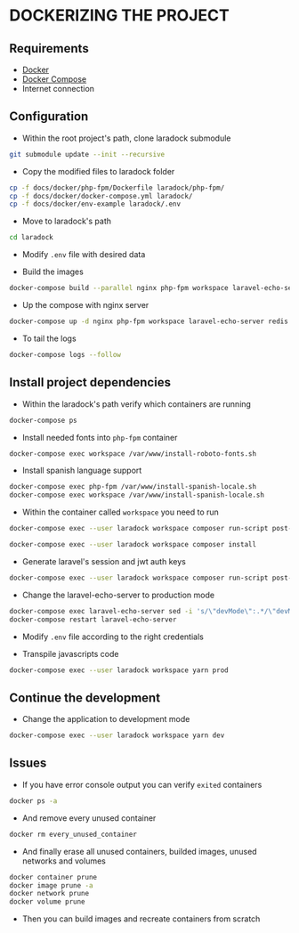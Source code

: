 # DOCKERIZING THE PROJECT

## Requirements

* [Docker](https://docs.docker.com/install/)
* [Docker Compose](https://docs.docker.com/compose/install/)
* Internet connection

## Configuration

* Within the root project's path, clone laradock submodule

```sh
git submodule update --init --recursive
```

* Copy the modified files to laradock folder

```sh
cp -f docs/docker/php-fpm/Dockerfile laradock/php-fpm/
cp -f docs/docker/docker-compose.yml laradock/
cp -f docs/docker/env-example laradock/.env
```

* Move to laradock's path

```sh
cd laradock
```

* Modify `.env` file with desired data

* Build the images

```sh
docker-compose build --parallel nginx php-fpm workspace laravel-echo-server redis
```

* Up the compose with nginx server

```sh
docker-compose up -d nginx php-fpm workspace laravel-echo-server redis
```

* To tail the logs

```sh
docker-compose logs --follow
```

## Install project dependencies

* Within the laradock's path verify which containers are running

```sh
docker-compose ps
```

* Install needed fonts into `php-fpm` container

```sh
docker-compose exec workspace /var/www/install-roboto-fonts.sh
```

* Install spanish language support

```sh
docker-compose exec php-fpm /var/www/install-spanish-locale.sh
docker-compose exec workspace /var/www/install-spanish-locale.sh
```

* Within the container called `workspace` you need to run

```sh
docker-compose exec --user laradock workspace composer run-script post-root-package-install
```

```sh
docker-compose exec --user laradock workspace composer install
```

* Generate laravel's session and jwt auth keys

```sh
docker-compose exec --user laradock workspace composer run-script post-create-project-cmd
```

* Change the laravel-echo-server to production mode

```sh
docker-compose exec laravel-echo-server sed -i 's/\"devMode\":.*/\"devMode\": false,/g' laravel-echo-server.json
docker-compose restart laravel-echo-server
```

* Modify `.env` file according to the right credentials

* Transpile javascripts code

```sh
docker-compose exec --user laradock workspace yarn prod
```

## Continue the development

* Change the application to development mode

```sh
docker-compose exec --user laradock workspace yarn dev
```

## Issues

* If you have error console output you can verify `exited` containers

```sh
docker ps -a
```

* And remove every unused container

```sh
docker rm every_unused_container
```

* And finally erase all unused containers, builded images, unused networks and volumes

```sh
docker container prune
docker image prune -a
docker network prune
docker volume prune
```

* Then you can build images and recreate containers from scratch